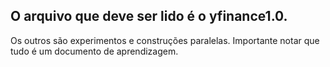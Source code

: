 ## O arquivo que deve ser lido é o yfinance1.0. 
Os outros são experimentos e construções paralelas. Importante notar que tudo é um documento de aprendizagem. 
